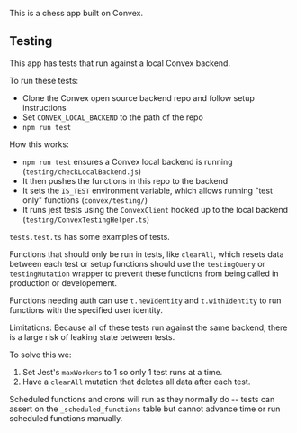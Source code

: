 This is a chess app built on Convex.

## Testing

This app has tests that run against a local Convex backend.

To run these tests:

- Clone the Convex open source backend repo and follow setup instructions
- Set `CONVEX_LOCAL_BACKEND` to the path of the repo
- `npm run test`

How this works:

- `npm run test` ensures a Convex local backend is running (`testing/checkLocalBackend.js`)
- It then pushes the functions in this repo to the backend
- It sets the `IS_TEST` environment variable, which allows running "test only" functions (`convex/testing/`)
- It runs jest tests using the `ConvexClient` hooked up to the local backend (`testing/ConvexTestingHelper.ts`)

`tests.test.ts` has some examples of tests.

Functions that should only be run in tests, like `clearAll`, which resets data between
each test or setup functions should use the `testingQuery` or `testingMutation` wrapper
to prevent these functions from being called in production or developement.

Functions needing auth can use `t.newIdentity` and `t.withIdentity` to run functions
with the specified user identity.

Limitations:
Because all of these tests run against the same backend, there is a large risk
of leaking state between tests.

To solve this we:

1. Set Jest's `maxWorkers` to 1 so only 1 test runs at a time.
2. Have a `clearAll` mutation that deletes all data after each test.

Scheduled functions and crons will run as they normally do -- tests can assert
on the `_scheduled_functions` table but cannot advance time or run scheduled functions
manually.
